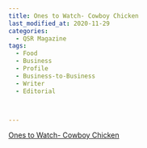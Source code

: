 ```yaml
---
title: Ones to Watch- Cowboy Chicken
last_modified_at: 2020-11-29
categories:
  - QSR Magazine
tags:
  - Food
  - Business
  - Profile
  - Business-to-Business
  - Writer
  - Editorial 



---
```


[Ones to Watch- Cowboy Chicken](http://www.ourdigitalmags.com/publication/?i=569390&ver=html5&p=35)
